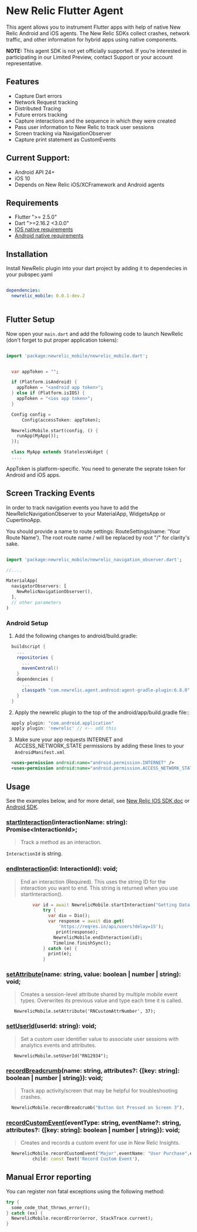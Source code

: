 # New Relic Flutter Agent

This agent allows you to instrument Flutter apps with help of native New Relic Android and iOS agents. The New Relic SDKs collect crashes, network traffic, and other information for hybrid apps using native components.

**NOTE:** This agent SDK is not yet officially supported. If you’re interested in participating in our Limited Preview, contact Support or your account representative.

## Features
* Capture Dart errors
* Network Request tracking
* Distributed Tracing 
* Future errors tracking
* Capture interactions and the sequence in which they were created
* Pass user information to New Relic to track user sessions
* Screen tracking via NavigationObserver
* Capture print statement as CustomEvents

## Current Support:
- Android API 24+
- iOS 10
- Depends on New Relic iOS/XCFramework and Android agents


## Requirements
- Flutter ">= 2.5.0"
- Dart ">=2.16.2 <3.0.0"
- [IOS native requirements](https://docs.newrelic.com/docs/mobile-monitoring/new-relic-mobile-ios/get-started/new-relic-ios-compatibility-requirements)
- [Android native requirements](https://docs.newrelic.com/docs/mobile-monitoring/new-relic-mobile-android/get-started/new-relic-android-compatibility-requirements)

## Installation
Install NewRelic plugin into your dart project by adding it to dependecies in your pubspec.yaml 

```yaml

dependencies:
  newrelic_mobile: 0.0.1-dev.2
  
```

## Flutter Setup

Now open your `main.dart` and add the following code to launch NewRelic (don't forget to put proper application tokens):

```dart

import 'package:newrelic_mobile/newrelic_mobile.dart';


  var appToken = "";

  if (Platform.isAndroid) {
    appToken = "<android app token>";
  } else if (Platform.isIOS) {
    appToken = "<ios app token>";
  }

  Config config =
      Config(accessToken: appToken);

  NewrelicMobile.start(config, () {
    runApp(MyApp());
  });

  class MyApp extends StatelessWidget {
  ....

```
AppToken is platform-specific. You need to generate the seprate token for Android and iOS apps.

## Screen Tracking Events
In order to track navigation events you have to add the NewRelicNavigationObserver to your MaterialApp, WidgetsApp or CupertinoApp.

You should provide a name to route settings: RouteSettings(name: 'Your Route Name'). The root route name / will be replaced by root "/" for clarity's sake.

``` dart

import 'package:newrelic_mobile/newrelic_navigation_observer.dart';

//....

MaterialApp(
  navigatorObservers: [
    NewRelicNavigationObserver(),
  ],
  // other parameters
)


```

### Android Setup

1. Add the following changes to android/build.gradle:
  ```groovy
    buildscript {
      ...
      repositories {
        ...
        mavenCentral()
      }
      dependencies {
        ...
        classpath "com.newrelic.agent.android:agent-gradle-plugin:6.8.0"
      }
    }
  ```

2. Apply the newrelic plugin to the top of the android/app/build.gradle file::
  ``` groovy
    apply plugin: "com.android.application"
    apply plugin: 'newrelic' // <-- add this
  
  ```

3. Make sure your app requests INTERNET and ACCESS_NETWORK_STATE permissions by adding these lines to your `AndroidManifest.xml`
  ``` xml
    <uses-permission android:name="android.permission.INTERNET" />
    <uses-permission android:name="android.permission.ACCESS_NETWORK_STATE" />
  ```


## Usage
See the examples below, and for more detail, see [New Relic IOS SDK doc](https://docs.newrelic.com/docs/mobile-monitoring/new-relic-mobile-ios/ios-sdk-api) or [Android SDK](https://docs.newrelic.com/docs/mobile-monitoring/new-relic-mobile-android/android-sdk-api).

### [startInteraction](https://docs.newrelic.com/docs/mobile-monitoring/new-relic-mobile-android/android-sdk-api/start-interaction)(interactionName: string): Promise&lt;InteractionId&gt;;
> Track a method as an interaction.

`InteractionId` is string.


### [endInteraction](https://docs.newrelic.com/docs/mobile-monitoring/new-relic-mobile-android/android-sdk-api/end-interaction)(id: InteractionId): void;
> End an interaction
> (Required). This uses the string ID for the interaction you want to end.
> This string is returned when you use startInteraction().

  ``` dart
            var id = await NewrelicMobile.startInteraction("Getting Data from Service");
                try {
                  var dio = Dio();
                  var response = await dio.get(
                      'https://reqres.in/api/users?delay=15');
                     print(response);
                    NewrelicMobile.endInteraction(id);
                    Timeline.finishSync();
                } catch (e) {
                  print(e);
                }
  
  ```

### [setAttribute](https://docs.newrelic.com/docs/mobile-monitoring/new-relic-mobile-android/android-sdk-api/set-attribute)(name: string, value: boolean | number | string): void;
> Creates a session-level attribute shared by multiple mobile event types. Overwrites its previous value and type each time it is called.
  ```
     NewrelicMobile.setAttribute('RNCustomAttrNumber', 37);
  ```

### [setUserId](https://docs.newrelic.com/docs/mobile-monitoring/new-relic-mobile-android/android-sdk-api/set-user-id)(userId: string): void;
> Set a custom user identifier value to associate user sessions with analytics events and attributes.
  ```
     NewrelicMobile.setUserId("RN12934");
  ```

### [recordBreadcrumb](https://docs.newrelic.com/docs/mobile-monitoring/new-relic-mobile-android/android-sdk-api/recordbreadcrumb)(name: string, attributes?: {[key: string]: boolean | number | string}): void;
> Track app activity/screen that may be helpful for troubleshooting crashes.

  ``` dart
    NewrelicMobile.recordBreadcrumb("Button Got Pressed on Screen 3"),
  ```

### [recordCustomEvent](https://docs.newrelic.com/docs/mobile-monitoring/new-relic-mobile-android/android-sdk-api/recordcustomevent-android-sdk-api)(eventType: string, eventName?: string, attributes?: {[key: string]: boolean | number | string}): void;
> Creates and records a custom event for use in New Relic Insights.

  ``` dart
    NewrelicMobile.recordCustomEvent("Major",eventName: "User Purchase",eventAttributes: {"item1":"Clothes","price":34.00}),
            child: const Text('Record Custom Event'),
  ```


## Manual Error reporting

You can register non fatal exceptions using the following method:

```dart
try {
  some_code_that_throws_error();
} catch (ex) {
  NewrelicMobile.recordError(error, StackTrace.current);
}
```

